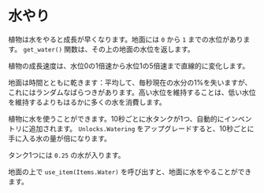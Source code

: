 # 水やり
植物は水をやると成長が早くなります。地面には `0` から `1` までの水位があります。
`get_water()` 関数は、その上の地面の水位を返します。

植物の成長速度は、水位0の1倍速から水位1の5倍速まで直線的に変化します。

地面は時間とともに乾きます：平均して、毎秒現在の水分の1%を失いますが、これにはランダムなばらつきがあります。高い水位を維持することは、低い水位を維持するよりもはるかに多くの水を消費します。

植物に水を使うことができます。10秒ごとに水タンクが1つ、自動的にインベントリに追加されます。
`Unlocks.Watering` をアップグレードすると、10秒ごとに手に入る水の量が倍になります。

タンク1つには `0.25` の水が入ります。

地面の上で `use_item(Items.Water)` を呼び出すと、地面に水をやることができます。